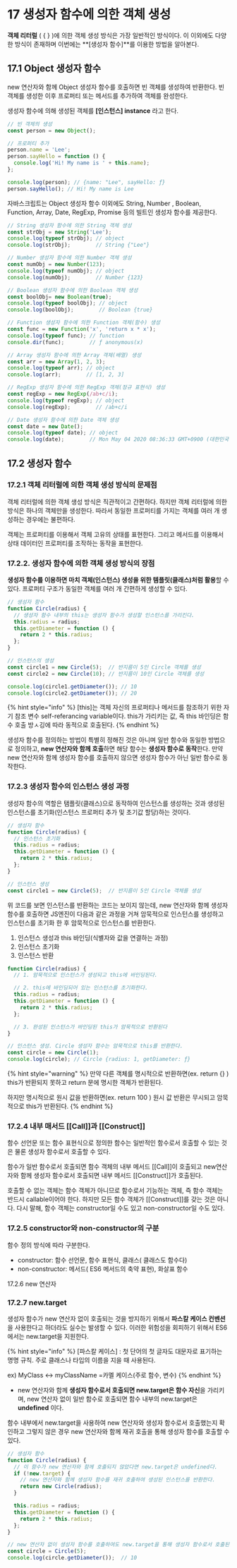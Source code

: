 # 17 생성자 함수에 의한 객체 생성

**객체 리터럴** ( { } )에 의한 객체 생성 방식은 가장 일반적인 방식이다. 이 이외에도 다양한 방식이 존재하며 이번에는 **\[생성자 함수]**를 이용한 방법을 알아본다.

## 17.1 Object 생성자 함수

new 연산자와 함께  Object 생성자 함수를 호출하면 빈 객체를 생성하여 반환한다. 빈 객체를 생성한 이후 프로퍼티 또는 메서드를 추가하여 객체를 완성한다.&#x20;

생성자 함수에 의해 생성된 객체를 **\[인스턴스] instance** 라고 한다.

```javascript
// 빈 객체의 생성
const person = new Object();

// 프로퍼티 추가
person.name = 'Lee';
person.sayHello = function () {
  console.log('Hi! My name is ' + this.name);
};

console.log(person); // {name: "Lee", sayHello: ƒ}
person.sayHello(); // Hi! My name is Lee
```

자바스크립트는 Object 생성자 함수 이외에도 String, Number , Boolean, Function, Array,  Date, RegExp, Promise 등의 빌트인 생성자 함수를 제공한다.&#x20;

```javascript
// String 생성자 함수에 의한 String 객체 생성
const strObj = new String('Lee');
console.log(typeof strObj); // object
console.log(strObj);        // String {"Lee"}

// Number 생성자 함수에 의한 Number 객체 생성
const numObj = new Number(123);
console.log(typeof numObj); // object
console.log(numObj);        // Number {123}

// Boolean 생성자 함수에 의한 Boolean 객체 생성
const boolObj= new Boolean(true);
console.log(typeof boolObj); // object
console.log(boolObj);        // Boolean {true}

// Function 생성자 함수에 의한 Function 객체(함수) 생성
const func = new Function('x', 'return x * x');
console.log(typeof func); // function
console.dir(func);        // ƒ anonymous(x)

// Array 생성자 함수에 의한 Array 객체(배열) 생성
const arr = new Array(1, 2, 3);
console.log(typeof arr); // object
console.log(arr);        // [1, 2, 3]

// RegExp 생성자 함수에 의한 RegExp 객체(정규 표현식) 생성
const regExp = new RegExp(/ab+c/i);
console.log(typeof regExp); // object
console.log(regExp);        // /ab+c/i

// Date 생성자 함수에 의한 Date 객체 생성
const date = new Date();
console.log(typeof date); // object
console.log(date);        // Mon May 04 2020 08:36:33 GMT+0900 (대한민국 표준시)// Some code
```



## 17.2 생성자 함수

### 17.2.1 객체 리터럴에 의한 객체 생성 방식의 문제점&#x20;

객체 리터럴에 의한 객체 생성 방식은 직관적이고 간편하다. 하지만 객체 리터럴에 의한 방식은 하나의 객체만을 생성한다. 따라서 동일한 프로퍼티를 가지는 객체를 여러 개 생성하는 경우에는 불편하다.&#x20;

객체는 프로퍼티를 이용해서 객체 고유의 상태를 표현한다. 그리고 메서드를 이용해서 상태 데이터인 프로퍼티를 조작하는 동작을 표현한다.

### 17.2.2. 생성자 함수에 의한 객체 생성 방식의 장점

**생성자 함수를 이용하면 마치 객체(인스턴스) 생성을 위한 템플릿(클래스)처럼 활용**할 수 있다. 프로퍼티 구조가 동일한 객체를 여러 개 간편하게 생성할 수 있다.

```javascript
// 생성자 함수
function Circle(radius) {
  // 생성자 함수 내부의 this는 생성자 함수가 생성할 인스턴스를 가리킨다.
  this.radius = radius;
  this.getDiameter = function () {
    return 2 * this.radius;
  };
}

// 인스턴스의 생성
const circle1 = new Circle(5);  // 반지름이 5인 Circle 객체를 생성
const circle2 = new Circle(10); // 반지름이 10인 Circle 객체를 생성

console.log(circle1.getDiameter()); // 10
console.log(circle2.getDiameter()); // 20
```



{% hint style="info" %}
\[this]는 객체 자신의 프로퍼티나 메서드를 참조하기 위한 자기 참조 변수 self-referancing variable이다. this가 가리키는 값, 즉 this 바인딩은 함수 호출 방ㅅ깅에 따라 동적으로 호출된다.
{% endhint %}

생성자 함수를 정의하는 방법이 특별히 정해진 것은 아니며 일반 함수와 동일한 방법으로 정의하고, **new 연산자와 함께 호출**하면 해당 함수는 **생성자 함수로 동작**한다. 만약 new 연산자와 함께 생성자 함수를 호출하지 않으면 생성자 함수가 아닌 일반 함수로 동작한다.&#x20;

### 17.2.3 생성자 함수의 인스턴스 생성 과정

생성자 함수의 역할은 탬플릿(클래스)으로 동작하여 인스턴스를 생성하는 것과 생성된 인스턴스를 초기화(인스턴스 프로퍼티 추가 및 초기값 할당)하는 것이다.

```javascript
// 생성자 함수
function Circle(radius) {
  // 인스턴스 초기화
  this.radius = radius;
  this.getDiameter = function () {
    return 2 * this.radius;
  };
}

// 인스턴스 생성
const circle1 = new Circle(5);  // 반지름이 5인 Circle 객체를 생성
```

위 코드를 보면 인스턴스를 반환하는 코드는 보이지 않는데, new 연산자와 함께 생성자 함수를 호출하면 JS엔진이 다음과 같은 과정을 거쳐 암묵적으로 인스턴스를 생성하고 인스턴스를 초기화 한 후 암묵적으로 인스턴스를 반환한다.

1. 인스턴스 생성과 this 바인딩(식별자와 값을 연결하는 과정)
2. 인스턴스 초기화
3. 인스턴스 반환

```javascript
function Circle(radius) {
  // 1. 암묵적으로 인스턴스가 생성되고 this에 바인딩된다.

  // 2. this에 바인딩되어 있는 인스턴스를 초기화한다.
  this.radius = radius;
  this.getDiameter = function () {
    return 2 * this.radius;
  };

  // 3. 완성된 인스턴스가 바인딩된 this가 암묵적으로 반환된다
}

// 인스턴스 생성. Circle 생성자 함수는 암묵적으로 this를 반환한다.
const circle = new Circle(1);
console.log(circle); // Circle {radius: 1, getDiameter: ƒ}
```

{% hint style="warning" %}
만약 다른 객체를 명시적으로 반환하면(ex. return {} ) this가 반환되지 못하고 return 문에 명시한 객체가 반환된다.&#x20;

하지만 명시적으로 원시 값을 반환하면(ex. return 100 ) 원시 값 반환은 무시되고 암묵적으로 this가 반환된다.
{% endhint %}

### 17.2.4 내부 매서드 \[\[Call]]과 \[\[Construct]]

함수 선언문 또는 함수 표현식으로 정의한 함수는 일반적인 함수로서 호출할 수 있는 것은 물론 생성자 함수로서 호출할 수 있다.

함수가 일반 함수로서 호출되면 함수 객체의 내부 메서드 \[\[Call]]이 호출되고 new연산자와 함께 생성자 함수로서 호출되면 내부 메서드 \[\[Construct]]가 호출된다.

호출할 수 없는 객체는 함수 객체가 아니므로 함수로서 기능하는 객체, 즉 함수 객체는 반드시 callable이어야 한다. 하지만 모든 함수 객체가 \[\[Construct]]를 갖는 것은 아니다. 다시 말해, 함수 객체는 constructor일 수도 있고 non-constructor일 수도 있다.

### 17.2.5 constructor와 non-constructor의 구분&#x20;

함수 정의 방식에 따라 구분한다.

* constructor: 함수 선언문, 함수 표현식, 클래스( 클래스도 함수다)
* non-constructor: 메서드( ES6 메서드의 축약 표현), 화살표 함수

17.2.6 new 연산자

### 17.2.7 new.target

생성자 함수가 new 연산자 없이 호출되는 것을 방지하기 위해서 **파스칼 케이스 컨벤션**을 사용한다고 하더라도 실수는 발생할 수 있다. 이러한 위험성을 회피하기 위해서 ES6에서는 new.target을 지원한다.



{% hint style="info" %}
\[파스칼 케이스] : 첫 단어의 첫 글자도 대문자로 표기하는 명명 규칙. 주로 클래스나 타입의 이름을 지을 때 사용된다.&#x20;

ex) MyClass   <-> myClassName =카멜 케이스(주로 함수, 변수)
{% endhint %}

* new 연산자와 함께 **생성자 함수로서 호출되면 new.target은 함수 자신**을 가리키며, new 연산자 없이 일반 함수로 호출되면 함수 내부의 new.target은 **undefined** 이다.

함수 내부에서 new.target을 사용하여 new 연산자와 생성자 함수로서 호출했는지 확인하고 그렇지 않은 경우 new 연산자와 함께 재귀 호출을 통해 생성자 함수를 호출할 수 있다.

```javascript
// 생성자 함수
function Circle(radius) {
  // 이 함수가 new 연산자와 함께 호출되지 않았다면 new.target은 undefined다.
  if (!new.target) {
    // new 연산자와 함께 생성자 함수를 재귀 호출하여 생성된 인스턴스를 반환한다.
    return new Circle(radius);
  }

  this.radius = radius;
  this.getDiameter = function () {
    return 2 * this.radius;
  };
}

// new 연산자 없이 생성자 함수를 호출하여도 new.target을 통해 생성자 함수로서 호출된다.
const circle = Circle(5);
console.log(circle.getDiameter());  // 10
```



